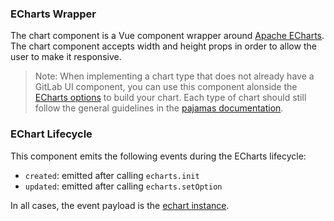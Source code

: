 ### ECharts Wrapper

The chart component is a Vue component wrapper around [Apache ECharts](https://echarts.apache.org/en/api.html#echarts).
The chart component accepts width and height props in order to allow the user to make it responsive.

> Note: When implementing a chart type that does not already have a GitLab UI component, you can use
> this component alonside the [ECharts options](https://echarts.apache.org/en/api.html#echarts) to
> build your chart. Each type of chart should still follow the general guidelines in the
> [pajamas documentation](https://design.gitlab.com/data-visualization/charts).

### EChart Lifecycle

This component emits the following events during the ECharts lifecycle:

- `created`: emitted after calling `echarts.init`
- `updated`: emitted after calling `echarts.setOption`

In all cases, the event payload is the
[echart instance](https://echarts.apache.org/en/api.html#echartsInstance).
